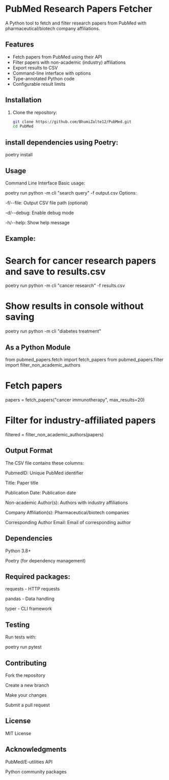 # PubMed Research Papers Fetcher

A Python tool to fetch and filter research papers from PubMed with pharmaceutical/biotech company affiliations.

## Features

- Fetch papers from PubMed using their API
- Filter papers with non-academic (industry) affiliations
- Export results to CSV
- Command-line interface with options
- Type-annotated Python code
- Configurable result limits

## Installation

1. Clone the repository:
   ```bash
   git clone https://github.com/BhumiZalte12/PubMed.git
   cd PubMed


## install dependencies using Poetry:

poetry install


## Usage
Command Line Interface
Basic usage:

poetry run python -m cli "search query" -f output.csv
Options:

-f/--file: Output CSV file path (optional)

-d/--debug: Enable debug mode

-h/--help: Show help message

## Example:

# Search for cancer research papers and save to results.csv
poetry run python -m cli "cancer research" -f results.csv

# Show results in console without saving
poetry run python -m cli "diabetes treatment"

## As a Python Module

from pubmed_papers.fetch import fetch_papers
from pubmed_papers.filter import filter_non_academic_authors

# Fetch papers
papers = fetch_papers("cancer immunotherapy", max_results=20)

# Filter for industry-affiliated papers
filtered = filter_non_academic_authors(papers)

## Output Format

The CSV file contains these columns:

PubmedID: Unique PubMed identifier

Title: Paper title

Publication Date: Publication date

Non-academic Author(s): Authors with industry affiliations

Company Affiliation(s): Pharmaceutical/biotech companies

Corresponding Author Email: Email of corresponding author

## Dependencies
Python 3.8+

Poetry (for dependency management)

## Required packages:

requests - HTTP requests

pandas - Data handling

typer - CLI framework

## Testing
Run tests with:

poetry run pytest

## Contributing
Fork the repository

Create a new branch

Make your changes

Submit a pull request

## License
MIT License

## Acknowledgments
PubMed/E-utilities API

Python community packages